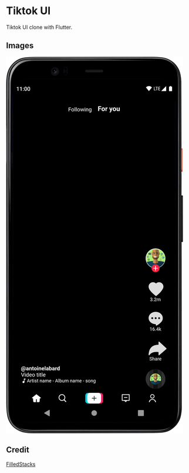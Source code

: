 # Tiktok UI

Tiktok UI clone with Flutter.

## Images
![](screenshots/tiktok-ui.png)

## Credit
[FilledStacks](https://www.youtube.com/channel/UC2d0BYlqQCdF9lJfydl_02Q)